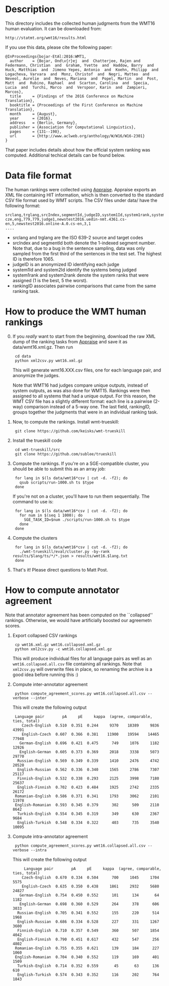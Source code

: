 # Description

This directory includes the collected human judgments from the WMT16
human evaluation. It can be downloaded from:

    http://statmt.org/wmt16/results.html
    
If you use this data, please cite the following paper:

    @InProceedings{bojar-EtAl:2016:WMT1,
      author    = {Bojar, Ond\v{r}ej  and  Chatterjee, Rajen and Federmann, Christian  and  Graham, Yvette  and  Haddow, Barry  and  Huck, Matthias  and  Jimeno Yepes, Antonio  and  Koehn, Philipp  and  Logacheva, Varvara  and  Monz, Christof  and  Negri, Matteo  and  Neveol, Aurelie  and  Neves, Mariana  and  Popel, Martin  and  Post,  Matt  and  Rubino, Raphael  and  Scarton, Carolina  and  Specia,  Lucia  and  Turchi, Marco  and  Verspoor, Karin  and  Zampieri,  Marcos},
      title     = {Findings of the 2016 Conference on Machine Translation},
      booktitle = {Proceedings of the First Conference on Machine Translation},
      month     = {August},
      year      = {2016},
      address   = {Berlin, Germany},
      publisher = {Association for Computational Linguistics},
      pages     = {131--198},
      url       = {http://www.aclweb.org/anthology/W/W16/W16-2301}
    }

That paper includes details about how the official system ranking was computed. 
Additional techical details can be found below.

# Data file format

The human rankings were collected using [Appraise](https://github.com/cfedermann/Appraise). 
Appraise exports an XML file containing HIT information, which is then converted to the standard
CSV file format used by WMT scripts. The CSV files under data/ have the following format:

    srclang,trglang,srcIndex,segmentId,judgeID,system1Id,system1rank,system2Id,system2rank,rankingID
    cze,eng,779,779,judge1,newstest2016.uedin-nmt.4361.cs-en,5,newstest2016.online-A.0.cs-en,3,1
    ....

- srclang and trglang are the ISO 639-2 source and target codes
- srcIndex and segmentId both denote the 1-indexed segment number. Note that, due to a bug in the
  sentence sampling, data was only sampled from the first third of the sentences in the test set.
  The highest ID is therefore 1065.
- judgeID is an anonymized ID identifying each judge
- system1Id and system2Id identify the systems being judged
- system1rank and system2rank denote the system ranks that were assigned (1 is the best, 5 the worst).
- rankingID associates pairwise comparisons that came from the same ranking task.

# How to produce the WMT human rankings

0. If you *really* want to start from the beginning, download the raw XML dump of the 
   ranking tasks from [Appraise](http://appraise.cf/admin/wmt16/hit/) and save it
   as data/wmt16.xml.gz. Then run

        cd data
        python xml2csv.py wmt16.xml.gz

   This will generate wmt16.XXX.csv files, one for each language pair, and anonymize the
   judges.

   Note that WMT16 had judges compare unique outputs, instead of system outputs, as was
   also done for WMT15. Rankings were then assigned to all systems that had a unique
   output. For this reason, the WMT CSV file has a slightly different format: each line
   is a pairwise (2-way) comparison instead of a 5-way one. The last field, rankingID, groups
   together the judgments that were in an individual ranking task.

1. Now, to compute the rankings. Install wmt-trueskill:

        git clone https://github.com/keisks/wmt-trueskill

2. Install the trueskill code

        cd wmt-trueskill/src
        git clone https://github.com/sublee/trueskill

3. Compute the rankings. If you're on a SGE-compatible cluster, you should be able to submit
   this as an array job:

        for lang in $(ls data/wmt16*csv | cut -d. -f2); do 
          qsub scripts/run-1000.sh ts $type
        done

   If you're not on a cluster, you'll have to run them sequentially. The command to use is:

        for lang in $(ls data/wmt16*csv | cut -d. -f2); do 
          for num in $(seq 1 1000); do
            SGE_TASK_ID=$num ./scripts/run-1000.sh ts $type
          done
        done

4. Compute the clusters

        for lang in $(ls data/wmt16*csv | cut -d. -f2); do 
          ./wmt-trueskill/eval/cluster.py -by-rank results/$lang/ts/*/*.json > results/wmt16.$lang.txt
        done

5. That's it! Please direct questions to Matt Post.

# How to compute annotator agreement

Note that annotator agreement has been computed on the ``collapsed'' rankings.
Otherwise, we would have artificially boosted our agreemetn scores.

1. Export collapsed CSV rankings

        cp wmt16.xml.gz wmt16.collapsed.xml.gz
        python xml2csv.py -c wmt16.collapsed.xml.gz
    
    This will produce individual files for all language pairs as well as an `wmt16.collapsed.all.csv` file containing all rankings.
    Note that `xml2csv.py` will overwrite files in place, so renaming the archive is a good idea before running this :)

2. Compute inter-annotator agreement

        python compute_agreement_scores.py wmt16.collapsed.all.csv --verbose --inter

    This will create the following output

        Language pair        pA     pE     kappa  (agree, comparable, ties, total)
           Czech-English  0.510  0.351  0.244     9370    18389     9836    43991
           English-Czech  0.607  0.366  0.381    11900    19594    14465    77948
          German-English  0.696  0.421  0.475      749     1076     1182    12926
          English-German  0.605  0.373  0.369     2018     3338     5073    29770
         Russian-English  0.569  0.349  0.339     1410     2476     4742    20520
         English-Russian  0.562  0.336  0.340     1565     2786     7307    25117
         Finnish-English  0.532  0.338  0.293     2125     3998     7180    25637
         English-Finnish  0.702  0.423  0.484     1925     2742     2335    26172
        Romanian-English  0.586  0.371  0.341     1793     3062     2101    11978
        English-Romanian  0.593  0.345  0.379      302      509     2110     8642
         Turkish-English  0.554  0.345  0.319      349      630     2367     9684
         English-Turkish  0.548  0.334  0.322      403      735     3540    10095

3. Compute intra-annotator agreement

        python compute_agreement_scores.py wmt16.collapsed.all.csv --verbose --intra

    This will create the following output

            Language pair        pA     pE     kappa  (agree, comparable, ties, total)
           Czech-English  0.670  0.334  0.504      700     1045     1704     5575
           English-Czech  0.635  0.350  0.438     1861     2932     5680    24827
          German-English  0.754  0.450  0.552      101      134       64     1182
          English-German  0.698  0.360  0.529      264      378      606     3033
         Russian-English  0.705  0.341  0.552      155      220      514     1968
         English-Russian  0.686  0.334  0.528      227      331     1267     3600
         Finnish-English  0.710  0.357  0.549      360      507     1854     4042
         English-Finnish  0.790  0.451  0.617      432      547      256     4802
        Romanian-English  0.755  0.355  0.621      139      184      227     1060
        English-Romanian  0.704  0.340  0.552      119      169      401     1509
         Turkish-English  0.714  0.352  0.559       45       63      136      610
         English-Turkish  0.574  0.343  0.352      116      202      764     1843

